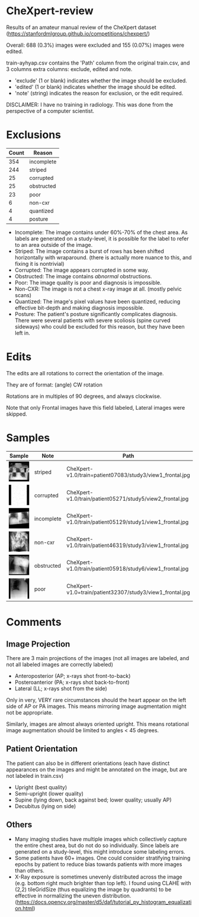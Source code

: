 # CheXpert-review
Results of an amateur manual review of the CheXpert dataset (https://stanfordmlgroup.github.io/competitions/chexpert/)

Overall: 688 (0.3%) images were excluded and 155 (0.07%) images were edited.

train-ayhyap.csv contains the 'Path' column from the original train.csv, and 3 columns extra columns: exclude, edited and note.

* 'exclude' (1 or blank) indicates whether the image should be excluded.
* 'edited' (1 or blank) indicates whether the image should be edited.
* 'note' (string) indicates the reason for exclusion, or the edit required.

DISCLAIMER: I have no training in radiology. This was done from the perspective of a computer scientist.

# Exclusions

Count | Reason
------|-------
354 |incomplete
244 |striped
25 | corrupted
25 | obstructed
23 | poor
6 | non-cxr
4 | quantized
4 | posture

* Incomplete: The image contains under 60%-70% of the chest area. As labels are generated on a study-level, it is possible for the label to refer to an area outside of the image.
* Striped: The image contains a burst of rows has been shifted horizontally with wraparound. (there is actually more nuance to this, and fixing it is nontrivial)
* Corrupted: The image appears corrupted in some way.
* Obstructed: The image contains _abnormal_ obstructions.
* Poor: The image quality is poor and diagnosis is impossible.
* Non-CXR: The image is not a chest x-ray image at all. (mostly pelvic scans)
* Quantized: The image's pixel values have been quantized, reducing effective bit-depth and making diagnosis impossible.
* Posture: The patient's posture significantly complicates diagnosis. There were several patients with severe scoliosis (spine curved sideways) who could be excluded for this reason, but they have been left in.

# Edits

The edits are all rotations to correct the orientation of the image.

They are of format: (angle) CW rotation

Rotations are in multiples of 90 degrees, and always clockwise.

Note that only Frontal images have this field labeled, Lateral images were skipped.
 
# Samples

Sample | Note | Path
-------|------|-----
![striped sample](sample_striped.jpg) | striped | CheXpert-v1.0/train=patient07083/study3/view1_frontal.jpg
![corrupted sample](sample_corrupted.jpg) | corrupted | CheXpert-v1.0/train/patient05271/study5/view2_frontal.jpg
![incomplete sample](sample_incomplete.jpg) | incomplete | CheXpert-v1.0/train/patient05129/study1/view1_frontal.jpg
![non-cxr sample](sample_non-cxr.jpg) | non-cxr | CheXpert-v1.0/train/patient46319/study3/view1_frontal.jpg
![obstructed sample](sample_obstructed.jpg) | obstructed | CheXpert-v1.0/train/patient05918/study6/view1_frontal.jpg
![poor sample](sample_poor.jpg) | poor | CheXpert-v1.0=train/patient32307/study3/view1_frontal.jpg

# Comments

## Image Projection

There are 3 main projections of the images (not all images are labeled, and not all labeled images are correctly labeled)
* Anteroposterior (AP; x-rays shot front-to-back)
* Posteroanterior (PA; x-rays shot back-to-front)
* Lateral (LL; x-rays shot from the side)

Only in very, VERY rare circumstances should the heart appear on the left side of AP or PA images. This means mirroring image augmentation might not be appropriate.

Similarly, images are almost always oriented upright. This means rotational image augmentation should be limited to angles < 45 degrees.

## Patient Orientation

The patient can also be in different orientations (each have distinct appearances on the images and might be annotated on the image, but are not labeled in train.csv)
* Upright (best quality)
* Semi-upright (lower quality)
* Supine (lying down, back against bed; lower quality; usually AP)
* Decubitus (lying on side)

## Others

* Many imaging studies have multiple images which collectively capture the entire chest area, but do not do so individually. Since labels are generated on a study-level, this might introduce some labeling errors.
* Some patients have 60+ images. One could consider stratifying training epochs by patient to reduce bias towards patients with more images than others.
* X-Ray exposure is sometimes unevenly distributed across the image (e.g. bottom right much brighter than top left). I found using CLAHE with (2,2) tileGridSize (thus equalizing  the image by quadrants) to be effective in normalizing the uneven distribution. (https://docs.opencv.org/master/d5/daf/tutorial_py_histogram_equalization.html)
